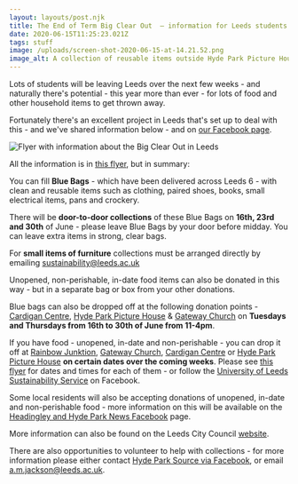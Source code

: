 ```yaml
---
layout: layouts/post.njk
title: The End of Term Big Clear Out  – information for Leeds students
date: 2020-06-15T11:25:23.021Z
tags: stuff
image: /uploads/screen-shot-2020-06-15-at-14.21.52.png
image_alt: A collection of reusable items outside Hyde Park Picture House
---
```

Lots of students will be leaving Leeds over the next few weeks - and naturally there's potential - this year more than ever - for lots of food and other household items to get thrown away.  

Fortunately there's an excellent project in Leeds that's set up to deal with this - and we've shared information below - and on [our Facebook page](https://www.facebook.com/zerowasteleeds/posts/798132990745226?__xts__[0]=68.ARC5q7wwFU4i623RDHKbEgMWazG-A18Ga8Q7CrN72tCYyQqCcG4-ULvUv4uTP_qQbvs0g9sJxmKPNJMDXSd1zvZakoRf2z3rYVcFfMr9ubAWjYdGXnUtv84A3iwEhSMVSZjTJQU9R7bJaGa9gd0Ngx2n1v1svdzrrnOg1iF-4i3ry9UwrgwgJkymIc2ApQfRclxoc7KBK4k0DDAyufqM3N0xRdnMI_kykVsFgef6w3OoAkw5UyDI1_fylq15olKz1yicKzAkAQMkFe1dvEs6GHs-F0CdHzKNdZyQjvOw3Dd9tgn6owJd8-YlTCR7EgWNz0eKcL9ra5TObynVUdyfad8&__tn__=-R). 

![Flyer with information about the Big Clear Out in Leeds](/uploads/bigclearout.png "End of Term Big Clear Out Flyer")

All the information is in [this flyer](https://www.facebook.com/hydeparksource/photos/pcb.1657888021041707/1657887337708442/?type=3&theater), but in summary:

You can fill **Blue Bags** - which have been delivered across Leeds 6 - with clean and reusable items such as clothing, paired shoes, books, small electrical items, pans and crockery.

There will be **door-to-door collections** of these Blue Bags on **16th, 23rd and 30th** of June - please leave Blue Bags by your door before midday.  You can leave extra items in strong, clear bags.  

For **small items of furniture** collections must be arranged directly by emailing [sustainability@leeds.ac.uk](mailto:sustainability@leeds.ac.uk)

Unopened, non-perishable, in-date food items can also be donated in this way - but in a separate bag or box from your other donations.

Blue bags can also be dropped off at the following donation points - [Cardigan Centre](http://cardigancentre.org.uk/), [Hyde Park Picture House](https://www.hydeparkpicturehouse.co.uk/) & [Gateway Church](https://gatewayleeds.net/) on **Tuesdays and Thursdays from 16th to 30th of June from 11-4pm**. 

If you have food - unopened, in-date and non-perishable - you can drop it off at [Rainbow Junktion](http://rainbowjunktion.org.uk/), [Gateway Church](https://gatewayleeds.net/), [Cardigan Centre](http://cardigancentre.org.uk/) or [Hyde Park Picture House](https://www.hydeparkpicturehouse.co.uk/) **on certain dates over the coming weeks**.  Please see [this flyer](https://www.facebook.com/hydeparksource/photos/pcb.1657888021041707/1657887337708442/?type=3&theater) for dates and times for each of them - or follow the [University of Leeds Sustainability Service](https://www.facebook.com/UoLSustainability/) on Facebook.  

Some local residents will also be accepting donations of unopened, in-date and non-perishable food - more information on this will be available on the [Headingley and Hyde Park News Facebook](https://www.facebook.com/HeadingleyCouncillors/) page.

More information can also be found on the Leeds City Council [website](https://www.leeds.gov.uk/residents/bins-and-recycling/university-students).

There are also opportunities to volunteer to help with collections - for more information please either contact [Hyde Park Source via Facebook](https://www.facebook.com/hydeparksource/), or email [a.m.jackson@leeds.ac.uk](mailto:a.m.jackson@leeds.ac.uk).